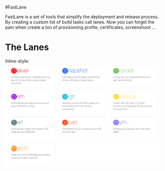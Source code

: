 #FastLane


FastLane is a set of tools that simplify the deployment and release process. By creating a custom list of build tasks call lanes. Now you can forget the pain when create a ton of provisioning profile, certificates, screenshoot ...

# The Lanes 

Inline-style: 
![alt text](https://github.com/thanhpn91/Continous-Something/blob/master/lanes.png "Lanes")
